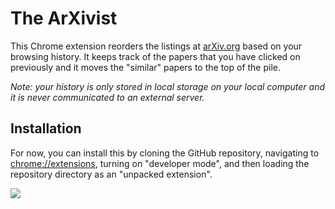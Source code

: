 # The ArXivist

This Chrome extension reorders the listings at [arXiv.org](https://arxiv.org) based on your browsing history.
It keeps track of the papers that you have clicked on previously and it moves the "similar" papers to the top of the pile.

*Note: your history is only stored in local storage on your local computer and it is never communicated to an external server.*

## Installation

For now, you can install this by cloning the GitHub repository, navigating to [chrome://extensions](chrome://extensions), turning on "developer mode", and then loading the repository directory as an "unpacked extension".

![](https://github.com/dfm/arxivist/raw/master/arxivist.png)
